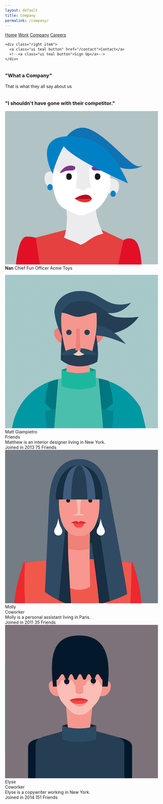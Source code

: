 ```yaml
---
layout: default
title: Company
permalink: /company/
---       
```


<div class="ui container">        

  <div class="ui large secondary pointing menu">
    <a class="toc item">
      <i class="voxbox sidebar icon"></i>
    </a>
    <a class=" item" href="/home">Home</a>
    <a class="item" href="/work">Work</a>
    <a class="active item" href="/company">Company</a>
    <a class="item" href="/careers">Careers</a>   
    
    <div class="right item">
      <a class="ui teal button" href="/contact">Contact</a>
      <!--<a class="ui teal button">Sign Up</a>-->
    </div>
    
  </div>
</div>  


<div class="ui vertical stripe quote segment">
<div class="ui equal width stackable internally celled grid">
  <div class="center aligned row">  
    <div class="column">
      <h3>"What a Company"</h3>
      <p>That is what they all say about us</p>
    </div>
    <div class="column">
      <h3>"I shouldn't have gone with their competitor."</h3>
      <p>
        <img src="/img/avatar/nan.jpg" class="ui avatar image"> <b>Nan</b> Chief Fun Officer Acme Toys
      </p>
    </div>
  </div>
</div>
</div>

<div class="ui vertical stripe segment"> 
<div class="ui text container"> 
<div class="ui three stackable link cards">
  <div class="card">
    <div class="image">
      <img src="/img/avatar/large/matthew.png">
    </div>
    <div class="content">
      <div class="header">Matt Giampietro</div>
      <div class="meta">
        <a>Friends</a>
      </div>
      <div class="description">
        Matthew is an interior designer living in New York.
      </div>
    </div>
    <div class="extra content">
      <span class="right floated">
        Joined in 2013
      </span>
      <span>
        <i class="user icon"></i>
        75 Friends
      </span>
    </div>
  </div>
  <div class="card">
    <div class="image">
      <img src="/img/avatar/large/molly.png">
    </div>
    <div class="content">
      <div class="header">Molly</div>
      <div class="meta">
        <span class="date">Coworker</span>
      </div>
      <div class="description">
        Molly is a personal assistant living in Paris.
      </div>
    </div>
    <div class="extra content">
      <span class="right floated">
        Joined in 2011
      </span>
      <span>
        <i class="user icon"></i>
        35 Friends
      </span>
    </div>
  </div>
  <div class="card">
    <div class="image">
      <img src="/img/avatar/large/elyse.png">
    </div>
    <div class="content">
      <div class="header">Elyse</div>
      <div class="meta">
        <a>Coworker</a>
      </div>
      <div class="description">
        Elyse is a copywriter working in New York.
      </div>
    </div>
    <div class="extra content">
      <span class="right floated">
        Joined in 2014
      </span>
      <span>
        <i class="user icon"></i>
        151 Friends
      </span>
    </div>
  </div>
</div>

  </div>
</div>  